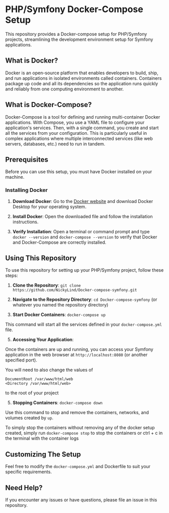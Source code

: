 # PHP/Symfony Docker-Compose Setup

This repository provides a Docker-compose setup for PHP/Symfony projects, streamlining the development environment setup for Symfony applications.

## What is Docker?

Docker is an open-source platform that enables developers to build, ship, and run applications in isolated environments called containers. Containers package up code and all its dependencies so the application runs quickly and reliably from one computing environment to another. 

## What is Docker-Compose?

Docker-Compose is a tool for defining and running multi-container Docker applications. With Compose, you use a YAML file to configure your application's services. Then, with a single command, you create and start all the services from your configuration. This is particularly useful in complex applications where multiple interconnected services (like web servers, databases, etc.) need to run in tandem.

## Prerequisites

Before you can use this setup, you must have Docker installed on your machine.

### Installing Docker

1. **Download Docker**: Go to the [Docker website](https://www.docker.com/products/docker-desktop) and download Docker Desktop for your operating system.

2. **Install Docker**: Open the downloaded file and follow the installation instructions.

3. **Verify Installation**: Open a terminal or command prompt and type `docker --version` and `docker-compose --version` to verify that Docker and Docker-Compose are correctly installed.

## Using This Repository

To use this repository for setting up your PHP/Symfony project, follow these steps:

1. **Clone the Repository**: 
```git clone https://github.com/NickyLind/Docker-compose-symfony.git```


2. **Navigate to the Repository Directory**: 
```cd Docker-compose-symfony``` (or whatever you named the repository directory)


3. **Start Docker Containers**:
```docker-compose up```

This command will start all the services defined in your `docker-compose.yml` file.

5. **Accessing Your Application**: 

Once the containers are up and running, you can access your Symfony application in the web browser at `http://localhost:8080` (or another specified port).

You will need to also change the values of 
```
DocumentRoot /var/www/html/web
<Directory /var/www/html/web>
```
to the root of your project

5. **Stopping Containers**:
```docker-compose down```

Use this command to stop and remove the containers, networks, and volumes created by `up`.

To simply stop the containers without removing any of the docker setup created, simply run ```docker-compose stop``` to stop the containers or ctrl + c in the terminal with the container logs

## Customizing The Setup

Feel free to modify the `docker-compose.yml` and Dockerfile to suit your specific requirements.

## Need Help?

If you encounter any issues or have questions, please file an issue in this repository.


